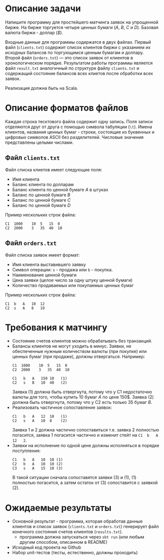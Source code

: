 # Описание задачи

Напишите программу для простейшего матчинга заявок на упрощенной бирже. На бирже торгуется четыре ценных бумаги (_A_, _B_, _C_ и _D_). Базовая валюта биржи - доллар (_$_). 

Входные данные для программы содержатся в двух файлах. Первый файл (`clients.txt`) содержит список клиентов биржи с указанием их исходных балансов по торгующимся ценным бумагам и доллару. Второй файл (`orders.txt`) — это список заявок от клиентов в хронологическом порядке. Результатом работы программы является файл `result.txt` аналогичный по структуре файлу `clients.txt` и содержащий состояние балансов всех клиетов после обработки всех заявок.

Реализация должна быть на Scala.

# Описание форматов файлов

Каждая строка тесктового файла содержит одну запись. Поля записи отделяются друг от друга с помощью символа табуляции (`\t`). Имена клиентов, названия ценных бумаг - строки, состоящие из буквенных и цифровых символов ASCII без разделителей. Числовые значения представлены целыми числами. 

## Файл `clients.txt`

Файл списка клиетов имеет следующие поля:
 * Имя клиента
 * Баланс клиента по долларам 
 * Баланс клиента по ценной бумаге _A_ в штуках
 * Баланс по ценной бумаге _B_
 * Баланс по ценной бумаге _C_
 * Баланс по ценной бумаге _D_

Пример нескольких строк файла:

```
C1  1000    10  5   15  0 
C2  2000    3   35  40  10
```

## Файл `orders.txt`

Файл списка заявок имеет формат:

 * Имя клиента выставившего заявку
 * Символ операции: `s` - продажа или `b` - покупка.
 * Наименование ценной бумаги
 * Цена заявки (целое число за одну штуку ценной бумаги)
 * Количество продаваемых или покупаемых ценных бумаг
 
Пример нескольких строк файла:

```
C1  b   A   10  12
C2  s   A   8   10
```

# Требования к матчингу
 * Состояние счетов клиентов можно обрабатывать без транзакций.
 * Балансы клиентов не могут уходить в минус. Заявки, не обеспеченные нужным количеством валюты (при покупке) или ценных бумаг (при продаже), должны отвергаться. Например:
   ```
   C1  1000    10  5   15  0 
   C2  2000    3   35  40  10
   ```
   ```
   C1   b   A   150 10   (1)
   C2   s   B   10  40   (2)
   ```
   Заявка (1) должна быть отвергнута, потому что у С1 недостаточно валюты для того, чтобы купить 10 бумаг _A_ по цене 150$. Заявка (2) должна быть отвергнута, потому что у С2 есть только 35 бумаг _В_.
 * Реализовать частичное сопоставление заявок: 
   ```
   C1   b   A   12  10   (1)
   C2   s   A   10  8    (2)
   ```
   Заявка 1 и 2 должна частично сопоставиться т.е. заявка 2 полностью погасится, заявка 1 погасится частично и изменит стейт на  `C1  b   A   12   2`.
 * Заявки на исполнение по одной цене должны исполняться в порядке поступления:
   ```
   C1   b   A   10  10 (1)
   C2   b   A   10  10 (2)
   C3   s   A   15  10 (3)
   ```
   В такой ситуации сначала сопоставятся заявки (3) и (1), (1) полностью погасится, а затем остаток от (3) сопоставится с заявкой (2).


# Ожидаемые результаты

 * Основной результат - программа, которая обработав данные клиентов и список заявок (`clients.txt` и `orders.txt`) генерирует файл конечного состояния счетов клиентов (`results.txt`).
    - программа должна запускаться через `sbt run` (или любым другим способом, описанном в README)
 * Исходный код проекта на Github
 * Набор unit-тестов (тесты, естественно, должны проходить)